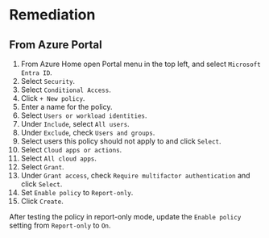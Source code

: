 # Remediation

## From Azure Portal

1. From Azure Home open Portal menu in the top left, and select `Microsoft Entra ID`.
2. Select `Security`.
3. Select `Conditional Access`.
4. Click `+ New policy`.
5. Enter a name for the policy.
6. Select `Users or workload identities`.
7. Under `Include`, select `All users`.
8. Under `Exclude`, check `Users and groups`.
9. Select users this policy should not apply to and click `Select`.
10. Select `Cloud apps or actions`.
11. Select `All cloud apps`.
12. Select `Grant`.
13. Under `Grant access`, check `Require multifactor authentication` and click `Select`.
14. Set `Enable policy` to `Report-only`.
15. Click `Create`.

After testing the policy in report-only mode, update the `Enable policy` setting from `Report-only` to `On`.
